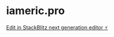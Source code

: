 # iameric.pro

[Edit in StackBlitz next generation editor ⚡️](https://stackblitz.com/~/github.com/bouboure/iameric.pro)